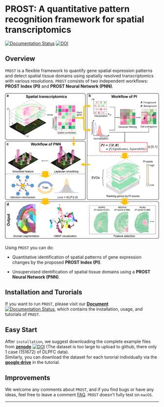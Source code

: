 # PROST: A quantitative pattern recognition framework for spatial transcriptomics 
[![Documentation Status](https://readthedocs.org/projects/prost-doc/badge/?version=latest)](https://prost-doc.readthedocs.io/en/latest/?badge=latest)
[![DOI](https://zenodo.org/badge/DOI/10.5281/zenodo.10211899.svg)](https://doi.org/10.5281/zenodo.10211899)

## Overview
`PROST` is a flexible framework to quantify gene spatial expression patterns and detect spatial tissue domains using spatially resolved transcriptomics with various resolutions. `PROST` consists of two independent workflows: **PROST Index (PI)** and **PROST Neural Network (PNN)**. 

![figure1](./docs/imgs/figure1.png)

Using `PROST` you can do:
* Quantitative identification of spatial patterns of gene expression changes by the proposed **PROST Index (PI)**.

* Unsupervised identification of spatial tissue domains using a **PROST Neural Network (PNN)**. 


## Installation and Turorials
If you want to run `PROST`, please visit our [**Document**](https://prost-doc.readthedocs.io/en/latest/index.html) [![Documentation Status](https://readthedocs.org/projects/prost-doc/badge/?version=latest)](https://prost-doc.readthedocs.io/en/latest/?badge=latest), which contains the installation, usage, and tutorials of `PROST`.


## Easy Start
After `installation`, we suggest downloading the complete example files from [**zenodo**](https://doi.org/10.5281/zenodo.10211899) [![DOI](https://zenodo.org/badge/DOI/10.5281/zenodo.10211899.svg)](https://doi.org/10.5281/zenodo.10211899) (The dataset is too large to upload to github, there only 1 case (151672) of DLPFC data).   
Similarly, you can download the dataset for each turorial individually via the [**google drive**](https://drive.google.com/drive/folders/1HlnH8DtyCGdxTVdMdBdI0xdu224zZy--) in the tutorial. 


## Improvements
We welcome any comments about `PROST`, and if you find bugs or have any ideas, feel free to leave a comment [FAQ](https://github.com/Tang-Lab-super/PROST/labels/FAQ).
`PROST` doesn't fully test on `macOS`.

---

